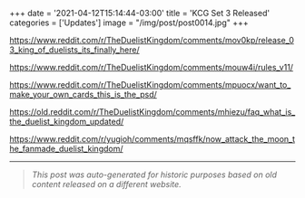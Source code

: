 +++
date = '2021-04-12T15:14:44-03:00'
title = 'KCG Set 3 Released'
categories = ['Updates']
image = "/img/post/post0014.jpg"
+++

https://www.reddit.com/r/TheDuelistKingdom/comments/mov0kp/release_03_king_of_duelists_its_finally_here/

https://www.reddit.com/r/TheDuelistKingdom/comments/mouw4i/rules_v11/

https://www.reddit.com/r/TheDuelistKingdom/comments/mpuocx/want_to_make_your_own_cards_this_is_the_psd/

https://old.reddit.com/r/TheDuelistKingdom/comments/mhiezu/faq_what_is_the_duelist_kingdom_updated/

https://www.reddit.com/r/yugioh/comments/mqsffk/now_attack_the_moon_the_fanmade_duelist_kingdom/

---

> _This post was auto-generated for historic purposes based on old content released on a different website._


